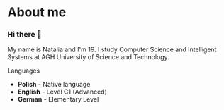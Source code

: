 # About me
### Hi there 👋
My name is Natalia and I'm 19. I study Computer Science and Intelligent Systems at AGH University of Science and Technology. 

Languages
+ **Polish** - Native language
+ **English** - Level C1 (Advanced)
+ **German** - Elementary Level


<!--
**nataliadybczak/nataliadybczak** is a ✨ _special_ ✨ repository because its `README.md` (this file) appears on your GitHub profile.

Here are some ideas to get you started:

- 🔭 I’m currently working on ...
- 🌱 I’m currently learning ...
- 👯 I’m looking to collaborate on ...
- 🤔 I’m looking for help with ...
- 💬 Ask me about ...
- 📫 How to reach me: ...
- 😄 Pronouns: ...
- ⚡ Fun fact: ...
-->
